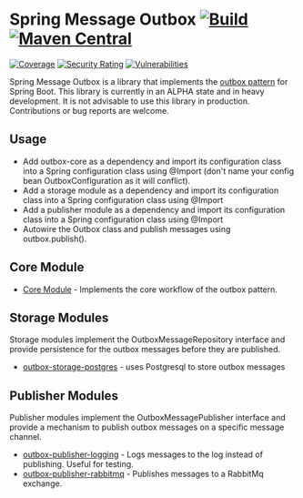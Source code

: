# Spring Message Outbox [![Build](https://github.com/jblabs-org/spring-message-outbox/workflows/Build%20and%20Test/badge.svg)](https://github.com/jblabs-org/spring-message-outbox/actions) [![Maven Central](https://maven-badges.herokuapp.com/maven-central/org.jblabs/outbox-core/badge.svg)](https://maven-badges.herokuapp.com/maven-central/org.jblabs/)
[![Coverage](https://sonarcloud.io/api/project_badges/measure?project=jblabs-org_spring-message-outbox&metric=coverage)](https://sonarcloud.io/dashboard?id=jblabs-org_spring-message-outbox) [![Security Rating](https://sonarcloud.io/api/project_badges/measure?project=jblabs-org_spring-message-outbox&metric=security_rating)](https://sonarcloud.io/dashboard?id=jblabs-org_spring-message-outbox) [![Vulnerabilities](https://sonarcloud.io/api/project_badges/measure?project=jblabs-org_spring-message-outbox&metric=vulnerabilities)](https://sonarcloud.io/dashboard?id=jblabs-org_spring-message-outbox) 

Spring Message Outbox is a library that implements the
[outbox pattern](https://microservices.io/patterns/data/transactional-outbox.html) 
for Spring Boot.  This library is currently in an ALPHA state and in heavy development.  It is not
advisable to use this library in production.  Contributions or bug reports are welcome. 

## Usage
- Add outbox-core as a dependency and import its configuration class into a Spring configuration class 
  using @Import (don't name your config bean OutboxConfiguration as it will conflict).
- Add a storage module as a dependency and import its configuration class into a Spring configuration class 
  using @Import
- Add a publisher module as a dependency and import its configuration class into a Spring configuration class 
  using @Import
- Autowire the Outbox class and publish messages using outbox.publish().
  
## Core Module
- [Core Module](/outbox-core) - Implements the core workflow of the outbox pattern.

## Storage Modules
Storage modules implement the OutboxMessageRepository interface and provide persistence for the outbox messages
before they are published.

- [outbox-storage-postgres](/outbox-storage-postgres) - uses Postgresql to store outbox messages

## Publisher Modules
Publisher modules implement the OutboxMessagePublisher interface and provide a mechanism to publish outbox 
messages on a specific message channel.

- [outbox-publisher-logging](/outbox-publisher-logging) - Logs messages to the log instead of publishing.  Useful for testing.
- [outbox-publisher-rabbitmq](/outbox-publisher-rabbitmq) - Publishes messages to a RabbitMq exchange.


